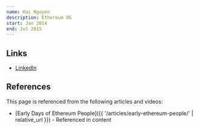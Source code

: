 ```yaml
---
name: Hai Nguyen
description: Ethereum OG
start: Jan 2014
end: Jul 2015
---
```


## Links
- [LinkedIn](https://www.linkedin.com/in/mrhainguyen/)

## References

This page is referenced from the following articles and videos:

- [Early Days of Ethereum People]({{ '/articles/early-ethereum-people/' | relative_url }}) - Referenced in content